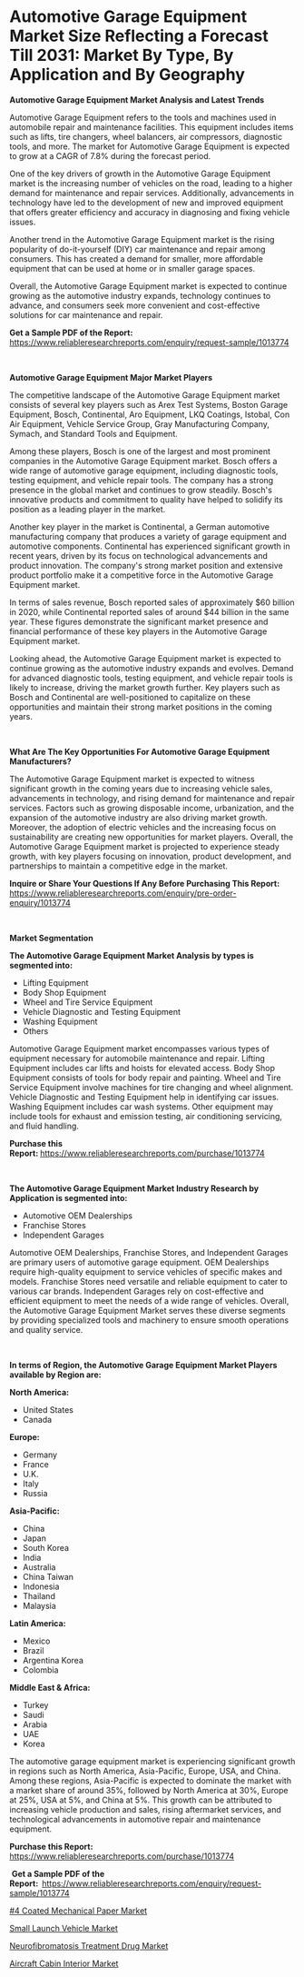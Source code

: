 <p><h1>Automotive Garage Equipment Market Size Reflecting a Forecast Till 2031: Market By Type, By Application and By Geography</h1></p><p><strong>Automotive Garage Equipment Market Analysis and Latest Trends</strong></p>
<p><p>Automotive Garage Equipment refers to the tools and machines used in automobile repair and maintenance facilities. This equipment includes items such as lifts, tire changers, wheel balancers, air compressors, diagnostic tools, and more. The market for Automotive Garage Equipment is expected to grow at a CAGR of 7.8% during the forecast period.</p><p>One of the key drivers of growth in the Automotive Garage Equipment market is the increasing number of vehicles on the road, leading to a higher demand for maintenance and repair services. Additionally, advancements in technology have led to the development of new and improved equipment that offers greater efficiency and accuracy in diagnosing and fixing vehicle issues.</p><p>Another trend in the Automotive Garage Equipment market is the rising popularity of do-it-yourself (DIY) car maintenance and repair among consumers. This has created a demand for smaller, more affordable equipment that can be used at home or in smaller garage spaces.</p><p>Overall, the Automotive Garage Equipment market is expected to continue growing as the automotive industry expands, technology continues to advance, and consumers seek more convenient and cost-effective solutions for car maintenance and repair.</p></p>
<p><strong>Get a Sample PDF of the Report:&nbsp;</strong> <a href="https://www.reliableresearchreports.com/enquiry/request-sample/1013774">https://www.reliableresearchreports.com/enquiry/request-sample/1013774</a></p>
<p>&nbsp;</p>
<p><strong>Automotive Garage Equipment Major Market Players</strong></p>
<p><p>The competitive landscape of the Automotive Garage Equipment market consists of several key players such as Arex Test Systems, Boston Garage Equipment, Bosch, Continental, Aro Equipment, LKQ Coatings, Istobal, Con Air Equipment, Vehicle Service Group, Gray Manufacturing Company, Symach, and Standard Tools and Equipment. </p><p>Among these players, Bosch is one of the largest and most prominent companies in the Automotive Garage Equipment market. Bosch offers a wide range of automotive garage equipment, including diagnostic tools, testing equipment, and vehicle repair tools. The company has a strong presence in the global market and continues to grow steadily. Bosch's innovative products and commitment to quality have helped to solidify its position as a leading player in the market.</p><p>Another key player in the market is Continental, a German automotive manufacturing company that produces a variety of garage equipment and automotive components. Continental has experienced significant growth in recent years, driven by its focus on technological advancements and product innovation. The company's strong market position and extensive product portfolio make it a competitive force in the Automotive Garage Equipment market.</p><p>In terms of sales revenue, Bosch reported sales of approximately $60 billion in 2020, while Continental reported sales of around $44 billion in the same year. These figures demonstrate the significant market presence and financial performance of these key players in the Automotive Garage Equipment market.</p><p>Looking ahead, the Automotive Garage Equipment market is expected to continue growing as the automotive industry expands and evolves. Demand for advanced diagnostic tools, testing equipment, and vehicle repair tools is likely to increase, driving the market growth further. Key players such as Bosch and Continental are well-positioned to capitalize on these opportunities and maintain their strong market positions in the coming years.</p></p>
<p>&nbsp;</p>
<p><strong>What Are The Key Opportunities For Automotive Garage Equipment Manufacturers?</strong></p>
<p><p>The Automotive Garage Equipment market is expected to witness significant growth in the coming years due to increasing vehicle sales, advancements in technology, and rising demand for maintenance and repair services. Factors such as growing disposable income, urbanization, and the expansion of the automotive industry are also driving market growth. Moreover, the adoption of electric vehicles and the increasing focus on sustainability are creating new opportunities for market players. Overall, the Automotive Garage Equipment market is projected to experience steady growth, with key players focusing on innovation, product development, and partnerships to maintain a competitive edge in the market.</p></p>
<p><strong>Inquire or Share Your Questions If Any Before Purchasing This Report:</strong> <a href="https://www.reliableresearchreports.com/enquiry/pre-order-enquiry/1013774">https://www.reliableresearchreports.com/enquiry/pre-order-enquiry/1013774</a></p>
<p>&nbsp;</p>
<p><strong>Market Segmentation</strong></p>
<p><strong>The Automotive Garage Equipment Market Analysis by types is segmented into:</strong></p>
<p><ul><li>Lifting Equipment</li><li>Body Shop Equipment</li><li>Wheel and Tire Service Equipment</li><li>Vehicle Diagnostic and Testing Equipment</li><li>Washing Equipment</li><li>Others</li></ul></p>
<p><p>Automotive Garage Equipment market encompasses various types of equipment necessary for automobile maintenance and repair. Lifting Equipment includes car lifts and hoists for elevated access. Body Shop Equipment consists of tools for body repair and painting. Wheel and Tire Service Equipment involve machines for tire changing and wheel alignment. Vehicle Diagnostic and Testing Equipment help in identifying car issues. Washing Equipment includes car wash systems. Other equipment may include tools for exhaust and emission testing, air conditioning servicing, and fluid handling.</p></p>
<p><strong>Purchase this Report:&nbsp;</strong><a href="https://www.reliableresearchreports.com/purchase/1013774">https://www.reliableresearchreports.com/purchase/1013774</a></p>
<p>&nbsp;</p>
<p><strong>The Automotive Garage Equipment Market Industry Research by Application is segmented into:</strong></p>
<p><ul><li>Automotive OEM Dealerships</li><li>Franchise Stores</li><li>Independent Garages</li></ul></p>
<p><p>Automotive OEM Dealerships, Franchise Stores, and Independent Garages are primary users of automotive garage equipment. OEM Dealerships require high-quality equipment to service vehicles of specific makes and models. Franchise Stores need versatile and reliable equipment to cater to various car brands. Independent Garages rely on cost-effective and efficient equipment to meet the needs of a wide range of vehicles. Overall, the Automotive Garage Equipment Market serves these diverse segments by providing specialized tools and machinery to ensure smooth operations and quality service.</p></p>
<p>&nbsp;</p>
<p><strong>In terms of Region, the Automotive Garage Equipment Market Players available by Region are:</strong></p>
<p>
    <p> <strong> North America: </strong>
        <ul>
            <li>United States</li>
            <li>Canada</li>
        </ul>
        </p> 
    <p> <strong> Europe: </strong>
        <ul>
            <li>Germany</li>
            <li>France</li>
            <li>U.K.</li>
            <li>Italy</li>
            <li>Russia</li>
        </ul>
        </p> 
    <p> <strong> Asia-Pacific: </strong>
        <ul>
            <li>China</li>
            <li>Japan</li>
            <li>South Korea</li>
            <li>India</li>
            <li>Australia</li>
            <li>China Taiwan</li>
            <li>Indonesia</li>
            <li>Thailand</li>
            <li>Malaysia</li>
        </ul>
        </p> 
    <p> <strong> Latin America: </strong>
        <ul>
            <li>Mexico</li>
            <li>Brazil</li>
            <li>Argentina Korea</li>
            <li>Colombia</li>
        </ul>
        </p> 
    <p> <strong> Middle East & Africa: </strong>
        <ul>
            <li>Turkey</li>
            <li>Saudi</li>
            <li>Arabia</li>
            <li>UAE</li>
            <li>Korea</li>
        </ul>
    </p>
    </p>
<p><p>The automotive garage equipment market is experiencing significant growth in regions such as North America, Asia-Pacific, Europe, USA, and China. Among these regions, Asia-Pacific is expected to dominate the market with a market share of around 35%, followed by North America at 30%, Europe at 25%, USA at 5%, and China at 5%. This growth can be attributed to increasing vehicle production and sales, rising aftermarket services, and technological advancements in automotive repair and maintenance equipment.</p></p>
<p><strong>Purchase this Report: </strong><a href="https://www.reliableresearchreports.com/purchase/1013774">https://www.reliableresearchreports.com/purchase/1013774</a></p>
<p>&nbsp;<strong>Get a Sample PDF of the Report:&nbsp;&nbsp;</strong><a href="https://www.reliableresearchreports.com/enquiry/request-sample/1013774">https://www.reliableresearchreports.com/enquiry/request-sample/1013774</a></p>
<p><strong></strong></p>
<p><p><a href="https://faithful-glue-af3.notion.site/Global-4-Coated-Mechanical-Paper-Market-by-Types-Applications-and-Major-Players-with-Regional-Gr-59568fb08cb1428e97e16787c3b108c0">#4 Coated Mechanical Paper Market</a></p><p><a href="https://github.com/juniordelafrance/Market-Research-Report-List-2/blob/main/small-launch-vehicle-market.md">Small Launch Vehicle Market</a></p><p><a href="https://view.publitas.com/reportprime-1/neurofibromatosis-treatment-drug-market-research-report-forecasted-for-period-from-2023-2030-by-market-type-market-application-and-region/">Neurofibromatosis Treatment Drug Market</a></p><p><a href="https://github.com/jaidynmorantestelletmjzya/Market-Research-Report-List-1/blob/main/aircraft-cabin-interior-market.md">Aircraft Cabin Interior Market</a></p></p>